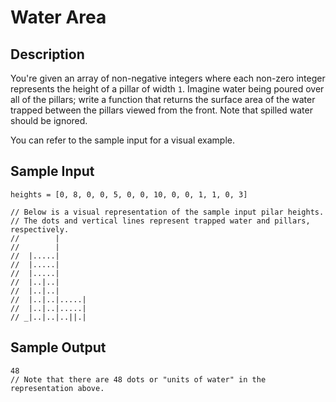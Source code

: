# Water Area

## Description
You're given an array of non-negative integers where each non-zero integer represents the height of a pillar of width `1`. Imagine water being poured over all of the pillars; write a function that returns the surface area of the water trapped between the pillars viewed from the front. Note that spilled water should be ignored.

You can refer to the sample input for a visual example.

## Sample Input
```
heights = [0, 8, 0, 0, 5, 0, 0, 10, 0, 0, 1, 1, 0, 3]

// Below is a visual representation of the sample input pilar heights.
// The dots and vertical lines represent trapped water and pillars, respectively.
//        |
//        |
//  |.....|
//  |.....|
//  |.....|
//  |..|..|
//  |..|..|
//  |..|..|.....|
//  |..|..|.....|
// _|..|..|..||.|
```

## Sample Output
```
48
// Note that there are 48 dots or "units of water" in the representation above.
```
